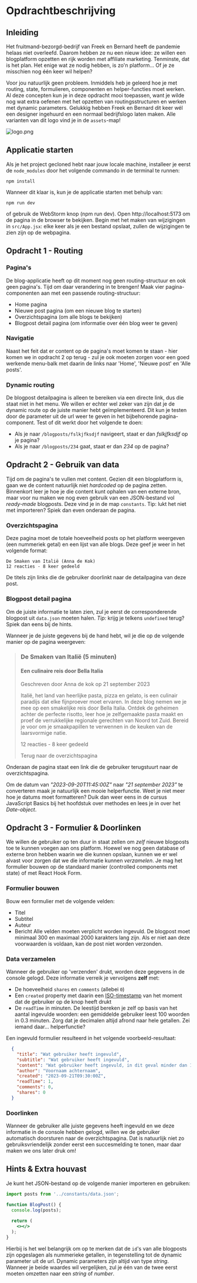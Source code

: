 # Opdrachtbeschrijving

## Inleiding
Het fruitmand-bezorgd-bedrijf van Freek en Bernard heeft de pandemie helaas niet overleefd. Daarom hebben ze nu een nieuw idee: ze willen een blogplatform opzetten en rijk worden met affiliate marketing. Tenminste, dat is het plan. Het enige wat ze nodig hebben, is zo'n platform... Of je ze misschien nog één keer wil helpen?

Voor jou natuurlijk geen probleem. Inmiddels heb je geleerd hoe je met routing, state, formulieren, componenten en helper-functies moet werken. Al deze concepten kun je in deze opdracht mooi toepassen, want je wilde nog wat extra oefenen met het opzetten van routingsstructuren en werken met dynamic parameters. Gelukkig hebben Freek en Bernard dit keer wél een designer ingehuurd en een normaal bedrijfslogo laten maken. Alle varianten van dit logo vind je in de `assets`-map!

![logo.png](src/assets/logo-black.png)

## Applicatie starten
Als je het project gecloned hebt naar jouw locale machine, installeer je eerst de `node_modules` door het volgende commando in de terminal te runnen:

```shell
npm install
```

Wanneer dit klaar is, kun je de applicatie starten met behulp van:

```shell
npm run dev
```

of gebruik de WebStorm knop (npm run dev). Open http://localhost:5173 om de pagina in de browser te bekijken. Begin met het maken van wijzigingen in `src/App.jsx`: elke keer als je een bestand opslaat, zullen de wijzigingen te zien zijn op de webpagina.

## Opdracht 1 - Routing

### Pagina's
De blog-applicatie heeft op dit moment nog geen routing-structuur en ook geen pagina's. Tijd om daar verandering in te brengen! Maak vier pagina-componenten aan met een passende routing-structuur:
* Home pagina
* Nieuwe post pagina (om een nieuwe blog te starten)
* Overzichtspagina (om alle blogs te bekijken)
* Blogpost detail pagina (om informatie over één blog weer te geven)

### Navigatie
Naast het feit dat er content op de pagina's moet komen te staan - hier komen we in opdracht 2 op terug - zul je ook moeten zorgen voor een goed werkende menu-balk met daarin de links naar 'Home', 'Nieuwe post' en 'Alle posts'.

### Dynamic routing
De blogpost detailpagina is alleen te bereiken via een directe link, dus die staat niet in het menu. We willen er echter wel zeker van zijn dat je de dynamic route op de juiste manier hebt geïmplementeerd. Dit kun je testen door de parameter uit de url weer te geven in het bijbehorende pagina-component. Test of dit werkt door het volgende te doen:
* Als je naar `/blogposts/fslkjfksdjf` navigeert, staat er dan _fslkjfksdjf_ op je pagina?
* Als je naar `/blogposts/234` gaat, staat er dan _234_ op de pagina?

## Opdracht 2 - Gebruik van data
Tijd om de pagina's te vullen met content. Gezien dit een blogplatform is, gaan we de content natuurlijk niet _hardcoded_ op de pagina zetten. Binnenkort leer je hoe je die content kunt ophalen van een externe bron, maar voor nu maken we nog even gebruik van een JSON-bestand vol _ready-made_ blogposts. Deze vind je in de map `constants`. Tip: lukt het niet met importeren? Spiek dan even onderaan de pagina.

### Overzichtspagina
Deze pagina moet de totale hoeveelheid posts op het platform weergeven (een nummeriek getal) en een lijst van alle blogs. Deze geef je weer in het volgende format:

```
De Smaken van Italië (Anna de Kok)
12 reacties - 8 keer gedeeld
```

De titels zijn links die de gebruiker doorlinkt naar de detailpagina van deze post.

### Blogpost detail pagina
Om de juiste informatie te laten zien, zul je eerst de corresponderende blogpost uit `data.json` moeten halen. _Tip:_ krijg je telkens `undefined` terug? Spiek dan eens bij de hints.

Wanneer je de juiste gegevens bij de hand hebt, wil je die op de volgende manier op de pagina weergeven:

>
> ### De Smaken van Italië (5 minuten)
> #### Een culinaire reis door Bella Italia
> Geschreven door Anna de kok op 21 september 2023
> 
> Italië, het land van heerlijke pasta, pizza en gelato, is een culinair paradijs dat elke fijnproever moet ervaren. In deze blog nemen we je mee op een smakelijke reis door Bella Italia. Ontdek de geheimen achter de perfecte risotto, leer hoe je zelfgemaakte pasta maakt en proef de verrukkelijke regionale gerechten van Noord tot Zuid. Bereid je voor om je smaakpapillen te verwennen in de keuken van de laarsvormige natie.
> 
> 12 reacties - 8 keer gedeeld
> 
> Terug naar de overzichtspagina

Onderaan de pagina staat een link die de gebruiker terugstuurt naar de overzichtspagina.

Om de datum van _"2023-09-20T11:45:00Z"_ naar _"21 september 2023"_ te converteren maak je natuurlijk een mooie helperfunctie. Weet je niet meer hoe je datums moet formatteren? Duik dan weer eens in de cursus JavaScript Basics bij het hoofdstuk over methodes en lees je in over het _Date-object_.

## Opdracht 3 - Formulier & Doorlinken
We willen de gebruiker op ten duur in staat zellen om _zelf_ nieuwe blogposts toe te kunnen voegen aan ons platform. Hoewel we nog geen database of externe bron hebben waarin we die kunnen opslaan, kunnen we er wel alvast voor zorgen dat we die informatie kunnen _verzamelen_. Je mag het formulier bouwen op de standaard manier (controlled components met state) of met React Hook Form.

### Formulier bouwen
Bouw een formulier met de volgende velden:
* Titel
* Subtitel
* Auteur
* Bericht
Alle velden moeten verplicht worden ingevuld. De blogpost moet minimaal 300 en maximaal 2000 karakters lang zijn. Als er niet aan deze voorwaarden is voldaan, kan de post niet worden verzonden.

### Data verzamelen
Wanneer de gebruiker op 'verzenden' drukt, worden deze gegevens in de console gelogd. Deze informatie verreik je vervolgens **zelf** met:
* De hoeveelheid `shares` en `comments` (allebei `0`)
* Een `created` property met daarin een [ISO-timestamp](https://developer.mozilla.org/en-US/docs/Web/JavaScript/Reference/Global_Objects/Date/toISOString) van het moment dat de gebruiker op de knop heeft drukt
* De `readTime` in minuten. De leestijd bereken je zelf op basis van het aantal ingevulde woorden: een gemiddelde gebruiker leest 100 woorden in 0.3 minuten. Zorg dat je decimalen altijd afrond naar hele getallen. Zei iemand daar... helperfunctie?

Een ingevuld formulier resulteerd in het volgende voorbeeld-resultaat:

```json
  {
    "title": "Wat gebruiker heeft ingevuld",
    "subtitle": "Wat gebruiker heeft ingevuld",
    "content": "Wat gebruiker heeft ingevuld, in dit geval minder dan 100 woorden",
    "author": "Voornaam achternaam",
    "created": "2023-09-21T09:30:00Z",
    "readTime": 1,
    "comments": 0,
    "shares": 0
  }
```

### Doorlinken

Wanneer de gebruiker alle juiste gegevens heeft ingevuld en we deze informatie in de console hebben gelogd, willen we de gebruiker automatisch doorsturen naar de overzichtspagina. Dat is natuurlijk niet zo gebruiksvriendelijk zonder eerst een succesmelding te tonen, maar daar maken we ons later druk om!

## Hints & Extra houvast
Je kunt het JSON-bestand op de volgende manier importeren en gebruiken:

```jsx
import posts from '../constants/data.json';

function BlogPost() {
  console.log(posts);
  
  return (
    <></>
  );
}
```

Hierbij is het wel belangrijk om op te merken dat de `id`'s van alle blogposts zijn opgeslagen als nummerieke getallen, in tegenstelling tot de dynamic parameter uit de url. Dynamic parameters zijn altijd van type _string_. Wanneer je beide waardes wil vergelijken, zul je één van de twee eerst moeten omzetten naar een _string_ of _number_.

